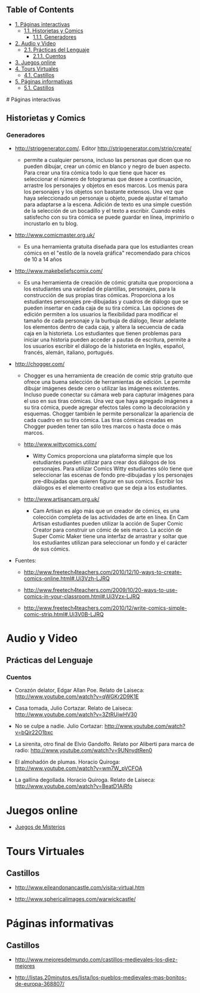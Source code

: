 <div id="table-of-contents">
<h2>Table of Contents</h2>
<div id="text-table-of-contents">
<ul>
<li><a href="#sec-1">1. Páginas interactivas</a>
<ul>
<li><a href="#sec-1-1">1.1. Historietas y Comics</a>
<ul>
<li><a href="#sec-1-1-1">1.1.1. Generadores</a></li>
</ul>
</li>
</ul>
</li>
<li><a href="#sec-2">2. Audio y Video</a>
<ul>
<li><a href="#sec-2-1">2.1. Prácticas del Lenguaje</a>
<ul>
<li><a href="#sec-2-1-1">2.1.1. Cuentos</a></li>
</ul>
</li>
</ul>
</li>
<li><a href="#sec-3">3. Juegos online</a></li>
<li><a href="#sec-4">4. Tours Virtuales</a>
<ul>
<li><a href="#sec-4-1">4.1. Castillos</a></li>
</ul>
</li>
<li><a href="#sec-5">5. Páginas informativas</a>
<ul>
<li><a href="#sec-5-1">5.1. Castillos</a></li>
</ul>
</li>
</ul>
</div>
</div>
# Páginas interactivas

## Historietas y Comics

### Generadores

-   <http://stripgenerator.com/>. Editor <http://stripgenerator.com/strip/create/>
    
    -   permite a cualquier persona, incluso las personas que dicen que no pueden dibujar, crear un cómic en blanco y negro de buen aspecto. Para crear una tira cómica todo lo que tiene que hacer es seleccionar el número de fotogramas que desee a continuación, arrastre los personajes y objetos en esos marcos. Los menús para los personajes y los objetos son bastante extensos. Una vez que haya seleccionado un personaje u objeto, puede ajustar el tamaño para adaptarse a la escena. Adición de texto es una simple cuestión de la selección de un bocadillo y el texto a escribir. Cuando estés satisfecho con su tira cómica se puede guardar en línea, imprimirlo o incrustarlo en tu blog.

-   <http://www.comicmaster.org.uk/>
    
    -   Es una herramienta gratuita diseñada para que los estudiantes crean cómics en el "estilo de la novela gráfica" recomendado para chicos de 10 a 14 años

-   <http://www.makebeliefscomix.com/>
    
    -   Es una herramienta de creación de cómic gratuita que proporciona a los estudiantes una variedad de plantillas, personajes, para la construcción de sus propias tiras cómicas. Proporciona a los estudiantes personajes pre-dibujadas y cuadros de diálogo que se pueden insertar en cada caja de su tira cómica. Las opciones de edición permiten a los usuarios la flexibilidad para modificar el tamaño de cada personaje y la burbuja de diálogo, llevar adelante los elementos dentro de cada caja, y altera la secuencia de cada caja en la historieta. Los estudiantes que tienen problemas para iniciar una historia pueden acceder a pautas de escritura, permite a los usuarios escribir el diálogo de la historieta en Inglés, español, francés, alemán, italiano, portugués.

-   <http://chogger.com/>
    
    -   Chogger es una herramienta de creación de comic strip gratuito que ofrece una buena selección de herramientas de edición. Le permite dibujar imágenes desde cero o utilizar las imágenes existentes. Incluso puede conectar su cámara web para capturar imágenes para el uso en sus tiras cómicas. Una vez que haya agregado imágenes a su tira cómica, puede agregar efectos tales como la decoloración y esquemas. Chogger también le permite personalizar la apariencia de cada cuadro en su tira cómica. Las tiras cómicas creadas en Chogger pueden tener tan sólo tres marcos o hasta doce o más marcos.
    
    -   <http://www.wittycomics.com/>
        
        -   Witty Comics proporciona una plataforma simple que los estudiantes pueden utilizar para crear dos diálogos de los personajes. Para utilizar Comics Witty estudiantes sólo tiene que seleccionar las escenas de fondo pre-dibujadas y los personajes pre-dibujadas que quieren figurar en sus comics. Escribir los diálogos es el elemento creativo que se deja a los estudiantes.
    
    -   <http://www.artisancam.org.uk/>
        
        -   Cam Artisan es algo más que un creador de cómics, es una colección completa de las actividades de arte en línea. En Cam Artisan estudiantes pueden utilizar la acción de Super Comic Creator para construir un cómic de seis marco. La acción de Super Comic Maker tiene una interfaz de arrastrar y soltar que los estudiantes utilizan para seleccionar un fondo y el carácter de sus cómics.

-   Fuentes:
    
    -   <http://www.freetech4teachers.com/2010/12/10-ways-to-create-comics-online.html#.Ui3Vzh-LJRQ>
    
    -   <http://www.freetech4teachers.com/2009/10/20-ways-to-use-comics-in-your-classroom.html#.Ui3Vzx-LJRQ>
    
    -   <http://www.freetech4teachers.com/2010/12/write-comics-simple-comic-strip.html#.Ui3V0B-LJRQ>

# Audio y Video

## Prácticas del Lenguaje

### Cuentos

-   Corazón delator, Edgar Allan Poe. Relato de Laiseca: <http://www.youtube.com/watch?v=qWGKr2D9K1E>

-   Casa tomada, Julio Cortazar. Relato de Laiseca: <http://www.youtube.com/watch?v=3ZtRUjwHV30>

-   No se culpe a nadie. Julio Cortazar: <http://www.youtube.com/watch?v=bQir22O1bxc>

-   La sirenita, otro final de Elvio Gandolfo. Relato por Aliberti para marca de radio: <http://www.youtube.com/watch?v=9UNnydtRen0>

-   El almohadón de plumas. Horacio Quiroga: <http://www.youtube.com/watch?v=wm7W_pVCFOA>

-   La gallina degollada. Horacio Quiroga. Relato de Laiseca: <http://www.youtube.com/watch?v=BeatD1AiRfo>

# Juegos online

-   [Juegos de Misterios](juegos/ResolverMisterios.md)

# Tours Virtuales

## Castillos

-   <http://www.eileandonancastle.com/visita-virtual.htm>

-   <http://www.sphericalimages.com/warwickcastle/>

# Páginas informativas

## Castillos

-   <http://www.mejoresdelmundo.com/castillos-medievales-los-diez-mejores>

-   <http://listas.20minutos.es/lista/los-pueblos-medievales-mas-bonitos-de-europa-368807/>

